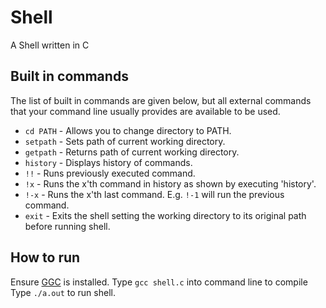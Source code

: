 # Shell
A Shell written in C

## Built in commands
The list of built in commands are given below, but all external commands that your command line usually provides are available to be used.

* ``` cd PATH ``` - Allows you to change directory to PATH.
* ``` setpath ``` - Sets path of current working directory.
* ``` getpath ``` - Returns path of current working directory.
* ``` history ``` - Displays history of commands.
* ``` !! ``` - Runs previously executed command.
* ``` !x ``` - Runs the x'th command in history as shown by executing 'history'.
* ``` !-x ``` - Runs the x'th last command. E.g. ``` !-1 ``` will run the previous command.
* ``` exit ``` - Exits the shell setting the working directory to its original path before running shell.


## How to run

Ensure [GGC](https://gcc.gnu.org/) is installed.
Type ``` gcc shell.c ``` into command line to compile
Type ``` ./a.out ``` to run shell.
